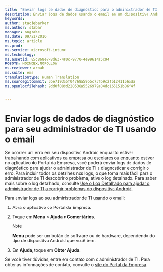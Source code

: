 ```yaml
---
title: "Enviar logs de dados de diagnóstico para o administrador de TI usando o email | Microsoft Intune"
description: Enviar logs de dados usando o email em um dispositivo Android
keywords: 
author: staciebarker
ms.author: stabar
manager: angrobe
ms.date: 09/21/2016
ms.topic: article
ms.prod: 
ms.service: microsoft-intune
ms.technology: 
ms.assetid: 85c868e7-8d63-480c-9770-4e99614a5c94
ROBOTS: NOINDEX,NOFOLLOW
ms.reviewer: arnab
ms.suite: ems
translationtype: Human Translation
ms.sourcegitcommit: 6be7193a5f04768a59b5c73fb9c2f51241156ada
ms.openlocfilehash: 9dd0f089d220538a5526979a84dc165151b86f4f


---
```



# Enviar logs de dados de diagnóstico para seu administrador de TI usando o email

Se ocorrer um erro em seu dispositivo Android enquanto estiver trabalhando com aplicativos da empresa ou escolares ou enquanto estiver no aplicativo do Portal da Empresa, você poderá enviar logs de dados de diagnóstico para ajudar o administrador de TI a diagnosticar e corrigir o erro. Para incluir todos os detalhes nos logs, o que torna mais fácil para o administrador de TI descobrir o problema, ative o log detalhado. Para saber mais sobre o log detalhado, consulte [Use o Log Detalhado para ajudar o administrador de TI a corrigir problemas do dispositivo Android](use-verbose-logging-to-help-your-it-administrator-fix-device-issues-android.md).

Para enviar logs ao seu administrador de TI usando o email:

1.  Abra o aplicativo do Portal da Empresa.

2.  Toque em **Menu** &gt;  **Ajuda e Comentários**.

    > [!NOTE]
    > **Menu** pode ser um botão de software ou de hardware, dependendo do tipo de dispositivo Android que você tem.

3.  Em **Ajuda**, toque em **Obter Ajuda**.

Se você tiver dúvidas, entre em contato com o administrador de TI. Para obter as informações de contato, consulte o [site do Portal da Empresa](http://portal.manage.microsoft.com).



<!--HONumber=Oct16_HO2-->


